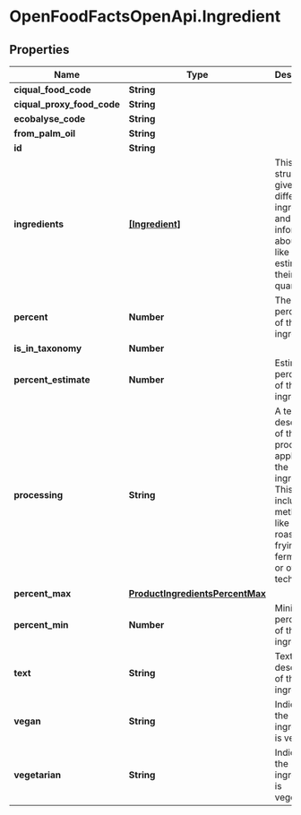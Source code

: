 # OpenFoodFactsOpenApi.Ingredient

## Properties

Name | Type | Description | Notes
------------ | ------------- | ------------- | -------------
**ciqual_food_code** | **String** |  | [optional] 
**ciqual_proxy_food_code** | **String** |  | [optional] 
**ecobalyse_code** | **String** |  | [optional] 
**from_palm_oil** | **String** |  | [optional] 
**id** | **String** |  | [optional] 
**ingredients** | [**[Ingredient]**](Ingredient.md) | This structure gives the different ingredients and some information about them, like estimate on their quantity.  | [optional] 
**percent** | **Number** | The percentage of the ingredient. | [optional] 
**is_in_taxonomy** | **Number** |  | [optional] 
**percent_estimate** | **Number** | Estimated percentage of the ingredient. | [optional] 
**processing** | **String** | A textual description of the processing applied to the ingredient.  This can include methods like roasting, frying, fermenting, or other techniques.  | [optional] 
**percent_max** | [**ProductIngredientsPercentMax**](ProductIngredientsPercentMax.md) |  | [optional] 
**percent_min** | **Number** | Minimum percentage of the ingredient. | [optional] 
**text** | **String** | Text description of the ingredient. | [optional] 
**vegan** | **String** | Indicates if the ingredient is vegan. | [optional] 
**vegetarian** | **String** | Indicates if the ingredient is vegetarian. | [optional] 



